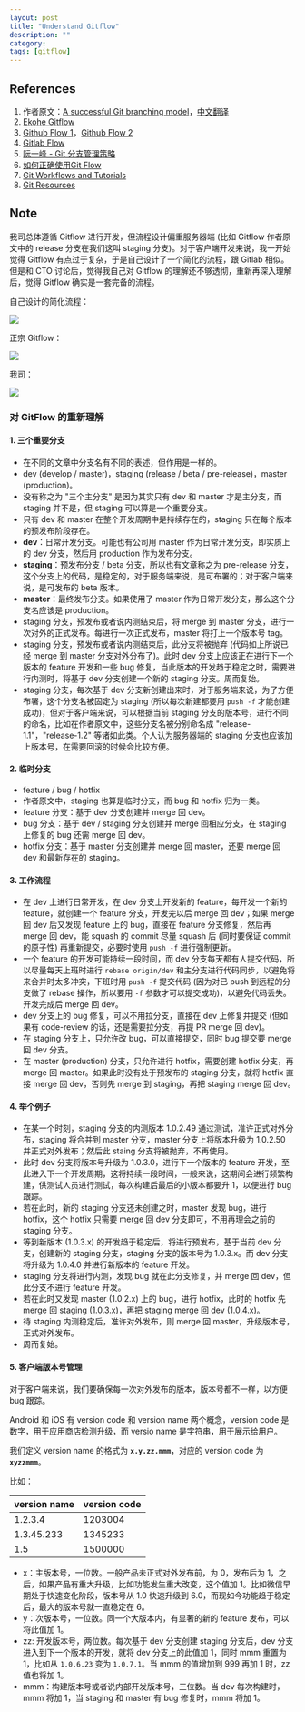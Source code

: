 ```yaml
---
layout: post
title: "Understand Gitflow"
description: ""
category: 
tags: [gitflow]
---
```


## References

1. 作者原文：[A successful Git branching model](http://nvie.com/posts/a-successful-git-branching-model/)，[中文翻译](https://gold.xitu.io/entry/570cca4271cfe4006735d3bd)
1. [Ekohe Gitflow](https://dev.ekohe.com/#gitflow)
1. [Github Flow 1](http://scottchacon.com/2011/08/31/github-flow.html)，[Github Flow 2](https://guides.github.com/introduction/flow/index.html)
1. [Gitlab Flow](https://docs.gitlab.com/ee/workflow/gitlab_flow.html)
1. [阮一峰 - Git 分支管理策略](http://www.ruanyifeng.com/blog/2012/07/git.html)
1. [如何正确使用Git Flow](http://www.cnblogs.com/cnblogsfans/p/5075073.html)
1. [Git Workflows and Tutorials](https://github.com/xirong/my-git/blob/master/git-workflow-tutorial.md)
1. [Git Resources](https://github.com/xirong/my-git)

## Note

我司总体遵循 Gitflow 进行开发，但流程设计偏重服务器端 (比如 Gitflow 作者原文中的 release 分支在我们这叫 staging 分支)。对于客户端开发来说，我一开始觉得 Gitflow 有点过于复杂，于是自己设计了一个简化的流程，跟 Gitlab 相似。但是和 CTO 讨论后，觉得我自己对 Gitflow 的理解还不够透彻，重新再深入理解后，觉得 Gitflow 确实是一套完备的流程。

自己设计的简化流程：

![]({{site.img_url}}/client_dev_git_flow_design.png)

正宗 Gitflow：

![]({{site.img_url}}/git_flow.png)

我司：

![]({{site.img_url}}/ekohe_git_workflow.png)

### 对 GitFlow 的重新理解 

#### 1. 三个重要分支

- 在不同的文章中分支名有不同的表述，但作用是一样的。
- dev (develop / master)，staging (release / beta / pre-release)，master (production)。
- 没有称之为 "三个主分支" 是因为其实只有 dev 和 master 才是主分支，而 staging 并不是，但 staging 可以算是一个重要分支。
- 只有 dev 和 master 在整个开发周期中是持续存在的，staging 只在每个版本的预发布阶段存在。
- **dev**：日常开发分支。可能也有公司用 master 作为日常开发分支，即实质上的 dev 分支，然后用 production 作为发布分支。
- **staging**：预发布分支 / beta 分支，所以也有文章称之为 pre-release 分支，这个分支上的代码，是稳定的，对于服务端来说，是可布署的；对于客户端来说，是可发布的 beta 版本。
- **master**：最终发布分支。如果使用了 master 作为日常开发分支，那么这个分支名应该是 production。
- staging 分支，预发布或者说内测结束后，将 merge 到 master 分支，进行一次对外的正式发布。每进行一次正式发布，master 将打上一个版本号 tag。
- staging 分支，预发布或者说内测结束后，此分支将被抛弃 (代码如上所说已经 merge 到 master 分支对外分布了)。此时 dev 分支上应该正在进行下一个版本的 feature 开发和一些 bug 修复，当此版本的开发趋于稳定之时，需要进行内测时，将基于 dev 分支创建一个新的 staging 分支。周而复始。
- staging 分支，每次基于 dev 分支新创建出来时，对于服务端来说，为了方便布署，这个分支名被固定为 staging (所以每次新建都要用 `push -f` 才能创建成功)，但对于客户端来说，可以根据当前 staging 分支的版本号，进行不同的命名，比如在作者原文中，这些分支名被分别命名成 "release-1.1"，"release-1.2" 等诸如此类。个人认为服务器端的 staging 分支也应该加上版本号，在需要回滚的时候会比较方便。

#### 2. 临时分支

- feature / bug / hotfix
- 作者原文中，staging 也算是临时分支，而 bug 和 hotfix 归为一类。
- feature 分支：基于 dev 分支创建并 merge 回 dev。
- bug 分支：基于 dev / staging 分支创建并 merge 回相应分支，在 staging 上修复的 bug 还需 merge 回 dev。
- hotfix 分支：基于 master 分支创建并 merge 回 master，还要 merge 回 dev 和最新存在的 staging。 

#### 3. 工作流程

- 在 dev 上进行日常开发，在 dev 分支上开发新的 feature，每开发一个新的 feature，就创建一个 feature 分支，开发完以后 merge 回 dev；如果 merge 回 dev 后又发现 feature 上的 bug，直接在 feature 分支修复，然后再 merge 回 dev，能 squash 的 commit 尽量 squash 后 (同时要保证 commit 的原子性) 再重新提交，必要时使用 `push -f` 进行强制更新。
- 一个 feature 的开发可能持续一段时间，而 dev 分支每天都有人提交代码，所以尽量每天上班时进行 `rebase origin/dev` 和主分支进行代码同步，以避免将来合并时太多冲突，下班时用 `push -f` 提交代码 (因为对已 push 到远程的分支做了 rebase 操作，所以要用 `-f` 参数才可以提交成功)，以避免代码丢失。开发完成后 merge 回 dev。
- dev 分支上的 bug 修复，可以不用拉分支，直接在 dev 上修复并提交 (但如果有 code-review 的话，还是需要拉分支，再提 PR merge 回 dev)。
- 在 staging 分支上，只允许改 bug，可以直接提交，同时 bug 提交要 merge 回 dev 分支。
- 在 master (production) 分支，只允许进行 hotfix，需要创建 hotfix 分支，再 merge 回 master。如果此时没有处于预发布的 staging 分支，就将 hotfix 直接 merge 回 dev，否则先 merge 到 staging，再把 staging merge 回 dev。

#### 4. 举个例子

- 在某一个时刻，staging 分支的内测版本 1.0.2.49 通过测试，准许正式对外分布，staging 将合并到 master 分支，master 分支上将版本升级为 1.0.2.50 并正式对外发布；然后此 staing 分支将被抛弃，不再使用。
- 此时 dev 分支将版本号升级为 1.0.3.0，进行下一个版本的 feature 开发，至此进入下一个开发周期，这将持续一段时间，一般来说，这期间会进行频繁构建，供测试人员进行测试，每次构建后最后的小版本都要升 1，以便进行 bug 跟踪。
- 若在此时，新的 staging 分支还未创建之时，master 发现 bug，进行 hotfix，这个 hotfix 只需要 merge 回 dev 分支即可，不用再理会之前的 staging 分支。
- 等到新版本 (1.0.3.x) 的开发趋于稳定后，将进行预发布，基于当前 dev 分支，创建新的 staging 分支，staging 分支的版本号为 1.0.3.x。而 dev 分支将升级为 1.0.4.0 并进行新版本的 feature 开发。
- staging 分支将进行内测，发现 bug 就在此分支修复，并 merge 回 dev，但此分支不进行 feature 开发。
- 若在此时又发现 master (1.0.2.x) 上的 bug，进行 hotfix，此时的 hotfix 先 merge 回 staging (1.0.3.x)，再把 staging merge 回 dev (1.0.4.x)。
- 待 staging 内测稳定后，准许对外发布，则 merge 回 master，升级版本号，正式对外发布。
- 周而复始。

#### 5. 客户端版本号管理

对于客户端来说，我们要确保每一次对外发布的版本，版本号都不一样，以方便 bug 跟踪。

Android 和 iOS 有 version code 和 version name 两个概念，version code 是数字，用于应用商店检测升级，而 versio name 是字符串，用于展示给用户。

我们定义 version name 的格式为 **`x.y.zz.mmm`**，对应的 version code 为 **`xyzzmmm`**。

比如：

version name | version code
-------------|-------------
1.2.3.4      | 1203004
1.3.45.233   | 1345233
1.5          | 1500000

- x：主版本号，一位数。一般产品未正式对外发布前，为 0，发布后为 1，之后，如果产品有重大升级，比如功能发生重大改变，这个值加 1。比如微信早期处于快速变化阶段，版本号从 1.0 快速升级到 6.0，而现如今功能趋于稳定后，最大的版本号就一直稳定在 6。
- y：次版本号，一位数。同一个大版本内，有显著的新的 feature 发布，可以将此值加 1。
- zz: 开发版本号，两位数。每次基于 dev 分支创建 staging 分支后，dev 分支进入到下一个版本的开发，就将 dev 分支上的此值加 1，同时 mmm 重置为 1，比如从 `1.0.6.23` 变为 `1.0.7.1`。当 mmm 的值增加到 999 再加 1 时，zz 值也将加 1。
- mmm：构建版本号或者说内部开发版本号，三位数。当 dev 每次构建时，mmm 将加 1，当 staging 和 master 有 bug 修复时，mmm 将加 1。
